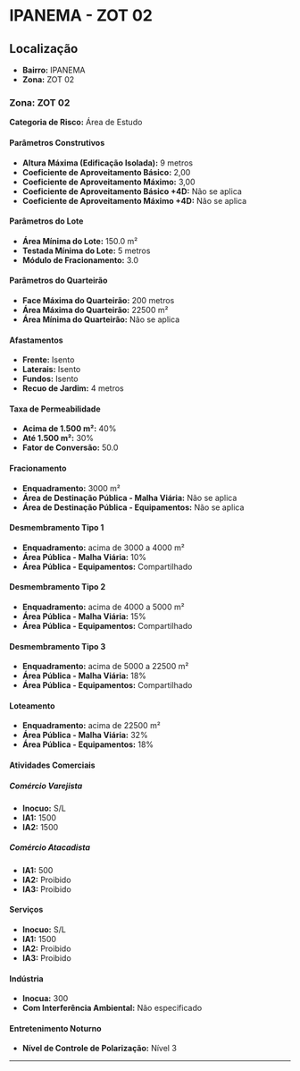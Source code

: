 # IPANEMA - ZOT 02

## Localização
- **Bairro:** IPANEMA
- **Zona:** ZOT 02

### Zona: ZOT 02

**Categoria de Risco:** Área de Estudo

#### Parâmetros Construtivos

- **Altura Máxima (Edificação Isolada):** 9 metros
- **Coeficiente de Aproveitamento Básico:** 2,00
- **Coeficiente de Aproveitamento Máximo:** 3,00
- **Coeficiente de Aproveitamento Básico +4D:** Não se aplica
- **Coeficiente de Aproveitamento Máximo +4D:** Não se aplica

#### Parâmetros do Lote

- **Área Mínima do Lote:** 150.0 m²
- **Testada Mínima do Lote:** 5 metros
- **Módulo de Fracionamento:** 3.0

#### Parâmetros do Quarteirão

- **Face Máxima do Quarteirão:** 200 metros
- **Área Máxima do Quarteirão:** 22500 m²
- **Área Mínima do Quarteirão:** Não se aplica

#### Afastamentos

- **Frente:** Isento
- **Laterais:** Isento
- **Fundos:** Isento
- **Recuo de Jardim:** 4 metros

#### Taxa de Permeabilidade

- **Acima de 1.500 m²:** 40%
- **Até 1.500 m²:** 30%
- **Fator de Conversão:** 50.0

#### Fracionamento

- **Enquadramento:** 3000 m²
- **Área de Destinação Pública - Malha Viária:** Não se aplica
- **Área de Destinação Pública - Equipamentos:** Não se aplica

#### Desmembramento Tipo 1

- **Enquadramento:** acima de 3000 a 4000 m²
- **Área Pública - Malha Viária:** 10%
- **Área Pública - Equipamentos:** Compartilhado

#### Desmembramento Tipo 2

- **Enquadramento:** acima de 4000 a 5000 m²
- **Área Pública - Malha Viária:** 15%
- **Área Pública - Equipamentos:** Compartilhado

#### Desmembramento Tipo 3

- **Enquadramento:** acima de 5000 a 22500 m²
- **Área Pública - Malha Viária:** 18%
- **Área Pública - Equipamentos:** Compartilhado

#### Loteamento

- **Enquadramento:** acima de 22500 m²
- **Área Pública - Malha Viária:** 32%
- **Área Pública - Equipamentos:** 18%

#### Atividades Comerciais

##### Comércio Varejista
- **Inocuo:** S/L
- **IA1:** 1500
- **IA2:** 1500

##### Comércio Atacadista
- **IA1:** 500
- **IA2:** Proibido
- **IA3:** Proibido

#### Serviços

- **Inocuo:** S/L
- **IA1:** 1500
- **IA2:** Proibido
- **IA3:** Proibido

#### Indústria

- **Inocua:** 300
- **Com Interferência Ambiental:** Não especificado

#### Entretenimento Noturno

- **Nível de Controle de Polarização:** Nível 3

---
